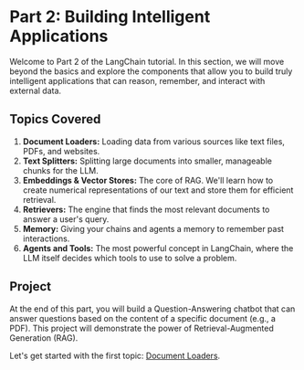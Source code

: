 # Part 2: Building Intelligent Applications

Welcome to Part 2 of the LangChain tutorial. In this section, we will move beyond the basics and explore the components that allow you to build truly intelligent applications that can reason, remember, and interact with external data.

## Topics Covered

1.  **Document Loaders:** Loading data from various sources like text files, PDFs, and websites.
2.  **Text Splitters:** Splitting large documents into smaller, manageable chunks for the LLM.
3.  **Embeddings & Vector Stores:** The core of RAG. We'll learn how to create numerical representations of our text and store them for efficient retrieval.
4.  **Retrievers:** The engine that finds the most relevant documents to answer a user's query.
5.  **Memory:** Giving your chains and agents a memory to remember past interactions.
6.  **Agents and Tools:** The most powerful concept in LangChain, where the LLM itself decides which tools to use to solve a problem.

## Project

At the end of this part, you will build a Question-Answering chatbot that can answer questions based on the content of a specific document (e.g., a PDF). This project will demonstrate the power of Retrieval-Augmented Generation (RAG).

Let's get started with the first topic: [Document Loaders](./01-document-loaders/README.md).
